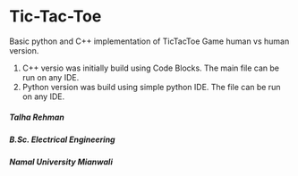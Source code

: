 # Tic-Tac-Toe
Basic python and C++ implementation of TicTacToe Game human vs human version.

1. C++ versio was initially build using Code Blocks. The main file can be run on any IDE.
2. Python version was build using simple python IDE. The file can be run on any IDE.




##### Talha Rehman #####
##### B.Sc. Electrical Engineering #####
##### Namal University Mianwali #####

